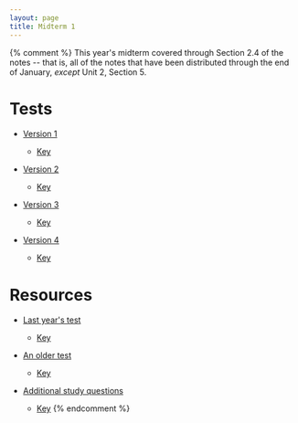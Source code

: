 ```yaml
---
layout: page
title: Midterm 1
---
```


{% comment %} 
This year's midterm covered through Section 2.4 of the notes -- that is, all of the notes that have been distributed through the end of January, _except_ Unit 2, Section 5.

# Tests

* [Version 1](materials/midterm1.1.test.pdf)
    * [Key](materials/midterm1.1.key.pdf)

* [Version 2](materials/midterm1.2.test.pdf)
    * [Key](materials/midterm1.2.key.pdf)

* [Version 3](materials/midterm1.3.test.pdf)
    * [Key](materials/midterm1.3.key.pdf)

* [Version 4](materials/midterm1.4.test.pdf)
    * [Key](materials/midterm1.4.key.pdf)

# Resources

* [Last year's test](http://lalashan.mcmaster.ca/3SS/midterm1.1.test.pdf)
  * [Key](http://lalashan.mcmaster.ca/3SS/midterm1.1.key.pdf)

* [An older test](http://lalashan.mcmaster.ca/3SS/2015/midterm13.test.pdf)
  * [Key](http://lalashan.mcmaster.ca/3SS/2015/midterm13.key.pdf)
	
* [Additional study questions](http://lalashan.mcmaster.ca/3SS/2014/midterm1sq.test.pdf)
  * [Key](http://lalashan.mcmaster.ca/3SS/2014/midterm1sq.key.pdf)
{% endcomment %} 
